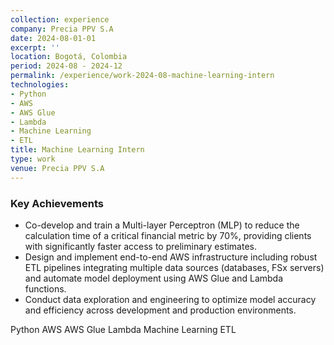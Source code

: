 ```yaml
---
collection: experience
company: Precia PPV S.A
date: 2024-08-01-01
excerpt: ''
location: Bogotá, Colombia
period: 2024-08 - 2024-12
permalink: /experience/work-2024-08-machine-learning-intern
technologies:
- Python
- AWS
- AWS Glue
- Lambda
- Machine Learning
- ETL
title: Machine Learning Intern
type: work
venue: Precia PPV S.A
---
```


### Key Achievements

* Co-develop and train a Multi-layer Perceptron (MLP) to reduce the calculation time of a critical financial metric by 70%, providing clients with significantly faster access to preliminary estimates.
* Design and implement end-to-end AWS infrastructure including robust ETL pipelines integrating multiple data sources (databases, FSx servers) and automate model deployment using AWS Glue and Lambda functions.
* Conduct data exploration and engineering to optimize model accuracy and efficiency across development and production environments.



<div class="archive__item-tags">
  <span class="archive__tag">Python</span>
  <span class="archive__tag">AWS</span>
  <span class="archive__tag">AWS Glue</span>
  <span class="archive__tag">Lambda</span>
  <span class="archive__tag">Machine Learning</span>
  <span class="archive__tag">ETL</span>
</div>
